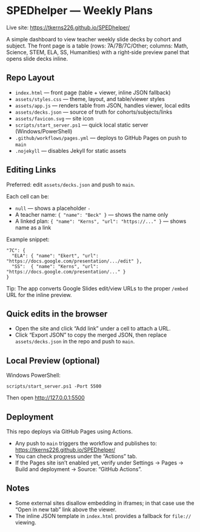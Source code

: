 SPEDhelper — Weekly Plans
=========================

Live site: https://tkerns226.github.io/SPEDhelper/

A simple dashboard to view teacher weekly slide decks by cohort and subject. The front page is a table (rows: 7A/7B/7C/Other; columns: Math, Science, STEM, ELA, SS, Humanities) with a right‑side preview panel that opens slide decks inline.

Repo Layout
----------
- `index.html` — front page (table + viewer, inline JSON fallback)
- `assets/styles.css` — theme, layout, and table/viewer styles
- `assets/app.js` — renders table from JSON, handles viewer, local edits
- `assets/decks.json` — source of truth for cohorts/subjects/links
- `assets/favicon.svg` — site icon
- `scripts/start_server.ps1` — quick local static server (Windows/PowerShell)
- `.github/workflows/pages.yml` — deploys to GitHub Pages on push to `main`
- `.nojekyll` — disables Jekyll for static assets

Editing Links
-------------
Preferred: edit `assets/decks.json` and push to `main`.

Each cell can be:
- `null` — shows a placeholder `-`
- A teacher name: `{ "name": "Beck" }` — shows the name only
- A linked plan: `{ "name": "Kerns", "url": "https://..." }` — shows name as a link

Example snippet:

```
"7C": {
  "ELA": { "name": "Ekert", "url": "https://docs.google.com/presentation/.../edit" },
  "SS":  { "name": "Kerns", "url": "https://docs.google.com/presentation/..." }
}
```

Tip: The app converts Google Slides edit/view URLs to the proper `/embed` URL for the inline preview.

Quick edits in the browser
--------------------------
- Open the site and click “Add link” under a cell to attach a URL.
- Click “Export JSON” to copy the merged JSON, then replace `assets/decks.json` in the repo and push to `main`.

Local Preview (optional)
------------------------
Windows PowerShell:

```
scripts/start_server.ps1 -Port 5500
```

Then open http://127.0.0.1:5500

Deployment
----------
This repo deploys via GitHub Pages using Actions.
- Any push to `main` triggers the workflow and publishes to: https://tkerns226.github.io/SPEDhelper/
- You can check progress under the “Actions” tab.
- If the Pages site isn’t enabled yet, verify under Settings → Pages → Build and deployment → Source: “GitHub Actions”.

Notes
-----
- Some external sites disallow embedding in iframes; in that case use the “Open in new tab” link above the viewer.
- The inline JSON template in `index.html` provides a fallback for `file://` viewing.
